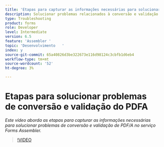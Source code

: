 ```yaml
---
title: 'Etapas para capturar as informações necessárias para solucionar problemas de PDF/A '
description: Solucionar problemas relacionados à conversão e validação do Assembler
type: Troubleshooting
product: forms
role: Developer
level: Intermediate
version: 6.5
feature: 'Assembler '
topic: 'Desenvolvimento   '
index: y
source-git-commit: 65a40826d3be322673e116d98124c3cbfb1d6eb4
workflow-type: tm+mt
source-wordcount: '52'
ht-degree: 3%

---
```



# Etapas para solucionar problemas de conversão e validação do PDFA

*Este vídeo aborda as etapas para capturar as informações necessárias para solucionar problemas de conversão e validação de PDF/A no serviço Forms Assembler.*

>[!VIDEO](https://video.tv.adobe.com/v/335518?quality=9&learn=on)

